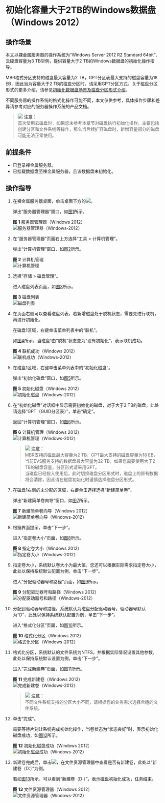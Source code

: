 # 初始化容量大于2TB的Windows数据盘（Windows 2012）<a name="ZH-CN_TOPIC_0157011197"></a>

## 操作场景<a name="zh-cn_topic_0117871091_section29374781163839"></a>

本文以裸金属服务器的操作系统为“Windows Server 2012 R2 Standard 64bit”、云硬盘容量为3 TB举例，提供容量大于2 TB的Windows数据盘的初始化操作指导。

MBR格式分区支持的磁盘最大容量为2 TB，GPT分区表最大支持的磁盘容量为18 EB，因此当为容量大于2 TB的磁盘分区时，请采用GPT分区方式。关于磁盘分区形式的更多介绍，请参见[初始化数据盘场景及磁盘分区形式介绍](初始化数据盘场景及磁盘分区形式介绍.md)。

不同服务器的操作系统的格式化操作可能不同，本文仅供参考，具体操作步骤和差异请参考对应的服务器操作系统的产品文档。

>![](public_sys-resources/icon-notice.gif) **注意：**   
>首次使用云磁盘时，如果您未参考本章节对磁盘执行初始化操作，主要包括创建分区和文件系统等操作，那么当后续扩容磁盘时，新增容量部分的磁盘可能无法正常使用。  

## 前提条件<a name="zh-cn_topic_0084935709_section36737034185332"></a>

-   已登录裸金属服务器。
-   已挂载数据盘至裸金属服务器，且该数据盘未初始化。

## 操作指导<a name="zh-cn_topic_0117871091_section13092249411"></a>

1.  在裸金属服务器桌面，单击桌面下方的![](figures/zh-cn_image_0159902039.png)。

    弹出“服务器管理器”窗口，如[图1](#zh-cn_topic_0117871091_fig3291745102218)所示。

    **图 1**  服务器管理器（Windows 2012）<a name="zh-cn_topic_0117871091_fig3291745102218"></a>  
    ![](figures/服务器管理器（Windows-2012）.png "服务器管理器（Windows-2012）")

2.  在“服务器管理器”页面右上方选择“工具 \> 计算机管理”。

    弹出“计算机管理”窗口，如[图2](#zh-cn_topic_0117871091_fig11577433192617)所示。

    **图 2**  计算机管理<a name="zh-cn_topic_0117871091_fig11577433192617"></a>  
    ![](figures/计算机管理.png "计算机管理")

3.  选择“存储 \> 磁盘管理”。

    进入磁盘列表页面，如[图3](#zh-cn_topic_0117871091_fig11358119588)所示。

    **图 3**  磁盘列表<a name="zh-cn_topic_0117871091_fig11358119588"></a>  
    ![](figures/磁盘列表.png "磁盘列表")

4.  在页面右侧可以查看磁盘列表，若新增磁盘处于脱机状态，需要先进行联机，再进行初始化。

    在磁盘1区域，右键单击菜单列表中的“联机”。

    如[图4](#zh-cn_topic_0117871091_fig6384151112273)所示，当磁盘1由“脱机”状态变为“没有初始化”，表示联机成功。

    **图 4**  联机成功（Windows 2012）<a name="zh-cn_topic_0117871091_fig6384151112273"></a>  
    ![](figures/联机成功（Windows-2012）.png "联机成功（Windows-2012）")

5.  在磁盘1区域，右键单击菜单列表中的“初始化磁盘”。

    弹出“初始化磁盘”窗口，如[图5](#zh-cn_topic_0117871091_fig18619113093116)所示。

    **图 5**  初始化磁盘（Windows 2012）<a name="zh-cn_topic_0117871091_fig18619113093116"></a>  
    ![](figures/初始化磁盘（Windows-2012）.png "初始化磁盘（Windows-2012）")

6.  在“初始化磁盘”对话框中显示需要初始化的磁盘，对于大于2 TB的磁盘，此处请选择“GPT（GUID分区表）”，单击“确定”。

    返回“计算机管理”窗口，如[图6](#zh-cn_topic_0117871091_fig68332918241)所示。

    **图 6**  计算机管理（Windows 2012）<a name="zh-cn_topic_0117871091_fig68332918241"></a>  
    ![](figures/计算机管理（Windows-2012）.png "计算机管理（Windows-2012）")

    >![](public_sys-resources/icon-notice.gif) **注意：**   
    >MBR支持的磁盘最大容量为2 TB，GPT最大支持的磁盘容量为18 EB，当前EVS服务支持的数据盘最大容量为32 TB，如果您需要使用大于2 TB的磁盘容量，分区形式请采用GPT。  
    >当磁盘已经投入使用后，此时切换磁盘分区形式时，磁盘上的原有数据将会清除，因此请在磁盘初始化时谨慎选择磁盘分区形式。  

7.  在磁盘1右侧的未分配的区域，右键单击选择选择“新建简单卷”。

    弹出“新建简单卷向导”窗口，如[图7](#zh-cn_topic_0117871091_fig19509202633615)所示。

    **图 7**  新建简单卷向导（Windows 2012）<a name="zh-cn_topic_0117871091_fig19509202633615"></a>  
    ![](figures/新建简单卷向导（Windows-2012）.png "新建简单卷向导（Windows-2012）")

8.  根据界面提示，单击“下一步”。

    进入“指定卷大小”页面，如[图8](#zh-cn_topic_0117871091_fig209619215384)所示。

    **图 8**  指定卷大小（Windows 2012）<a name="zh-cn_topic_0117871091_fig209619215384"></a>  
    ![](figures/指定卷大小（Windows-2012）.png "指定卷大小（Windows-2012）")

9.  指定卷大小，系统默认卷大小为最大值，您还可以根据实际需求指定卷大小，此处以保持系统默认配置为例，单击“下一步”。

    进入“分配驱动器号和路径”页面，如[图9](#zh-cn_topic_0117871091_fig631143204114)所示。

    **图 9**  分配驱动器号和路径（Windows 2012）<a name="zh-cn_topic_0117871091_fig631143204114"></a>  
    ![](figures/分配驱动器号和路径（Windows-2012）.png "分配驱动器号和路径（Windows-2012）")

10. 分配到驱动器号和路径，系统默认为磁盘分配驱动器号，驱动器号默认为“D”，此处以保持系统默认配置为例，单击“下一步”。

    进入“格式化分区”页面，如[图10](#zh-cn_topic_0117871091_fig1400313143015)所示。

    **图 10**  格式化分区（Windows 2012）<a name="zh-cn_topic_0117871091_fig1400313143015"></a>  
    ![](figures/格式化分区（Windows-2012）.png "格式化分区（Windows-2012）")

11. 格式化分区，系统默认的文件系统为NTFS，并根据实际情况设置其他参数，此处以保持系统默认设置为例，单击“下一步”。

    进入“完成新建卷”页面，如[图11](#zh-cn_topic_0117871091_fig380162213463)所示。

    **图 11**  完成新建卷（Windows 2012）<a name="zh-cn_topic_0117871091_fig380162213463"></a>  
    ![](figures/完成新建卷（Windows-2012）.png "完成新建卷（Windows-2012）")

    >![](public_sys-resources/icon-notice.gif) **注意：**   
    >不同文件系统支持的分区大小不同，请根据您的业务需求选择合适的文件系统。  

12. 单击“完成”。

    需要等待片刻让系统完成初始化操作，当卷状态为“状态良好”时，表示初始化磁盘成功，如[图12](#zh-cn_topic_0117871091_fig14464150329)所示。

    **图 12**  初始化磁盘成功（Windows 2012）<a name="zh-cn_topic_0117871091_fig14464150329"></a>  
    ![](figures/初始化磁盘成功（Windows-2012）.png "初始化磁盘成功（Windows-2012）")

13. 新建卷完成后，单击![](figures/zh-cn_image_0159902092.png)，在文件资源管理器中查看是否有新建卷，此处以“新建卷（D:）”为例。

    若如[图13](#zh-cn_topic_0117871091_fig4958111374510)所示，可以看到“新建卷（D:）”，表示磁盘初始化成功，任务结束。

    **图 13**  文件资源管理器（Windows 2012）<a name="zh-cn_topic_0117871091_fig4958111374510"></a>  
    ![](figures/文件资源管理器（Windows-2012）.png "文件资源管理器（Windows-2012）")



